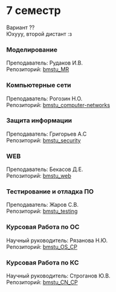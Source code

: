 # 7 семестр
Вариант ??  
Юхууу, второй дистант :з

### Моделирование  
Преподаватель: Рудаков И.В.  
Репозиторий: [bmstu_MR](https://github.com/Winterpuma/bmstu_MR/tree/master)

### Компьютерные сети  
Преподаватель: Рогозин Н.О.  
Репозиторий: [bmstu_computer-networks](https://github.com/Winterpuma/bmstu_computer-networks/tree/master)

### Защита информации
Преподаватель: Григорьев А.С  
Репозиторий: [bmstu_security](https://github.com/Winterpuma/bmstu_security/tree/master)  

### WEB
Преподаватель: Бекасов Д.Е.  
Репозиторий: [bmstu_web](https://github.com/Winterpuma/bmstu_web/tree/master)  

### Тестирование и отладка ПО
Преподаватель: Жаров С.В.   
Репозиторий: [bmstu_testing](https://github.com/Winterpuma/bmstu_testing/tree/master)  

### Курсовая Работа по ОС
Научный руководитель: Рязанова Н.Ю.    
Репозиторий: [bmstu_OS_CP](https://github.com/Winterpuma/bmstu_OS_CP/tree/master)

### Курсовая Работа по КС
Научный руководитель: Строганов Ю.В.    
Репозиторий: [bmstu_CN_CP](https://github.com/Winterpuma/bmstu_CN_CP/tree/master)
